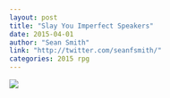 ```yaml
---
layout: post
title: "Slay You Imperfect Speakers"
date: 2015-04-01
author: "Sean Smith"
link: "http://twitter.com/seanfsmith/"
categories: 2015 rpg
---
```

![]({{site.url}}/2015images/SlayYouImperfectSpeakers.jpg)
